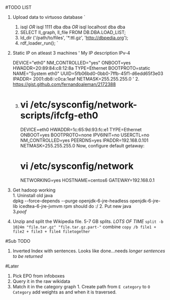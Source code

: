 #TODO LIST

1. Upload data to virtuoso database
    `
     1. isql *OR* isql 1111 dba dba *OR* isql localhost dba dba 
     1. SELECT ll_graph, ll_file FROM DB.DBA.LOAD_LIST;
     1. ld_dir ('/path/to/files', '*.ttl.gz', 'http://dbpedia.org');
     1. rdf_loader_run();
    `
1. Static IP on atleast 3 machines
    '
    My IP description
    IPv-4

    DEVICE="eth0"
    NM_CONTROLLED="yes"
    ONBOOT=yes
    HWADDR=20:89:84:c8:12:8a
    TYPE=Ethernet
    BOOTPROTO=static
    NAME="System eth0"
    UUID=5fb06bd0-0bb0-7ffb-45f1-d6edd65f3e03
    IPADDR= 2001:db8::c0ca:1eaf
    NETMASK=255.255.255.0
    '
    2. https://gist.github.com/fernandoaleman/2172388
    
    3.
        # vi /etc/sysconfig/network-scripts/ifcfg-eth0 
        DEVICE=eth0 
        HWADDR=1c:65:9d:93:fc:e1 
        TYPE=Ethernet
        ONBOOT=yes
        BOOTPROTO=none
        IPV6INIT=no
        USERCTL=no
        NM_CONTROLLED=yes
        PEERDNS=yes
        IPADDR=192.168.0.101
        NETMASK=255.255.255.0
    Now,   configure default getaway:

        # vi /etc/sysconfig/network
        NETWORKING=yes
        HOSTNAME=centos6
        GATEWAY=192.168.0.1 
1. Get hadoop working  
        1. Uninstall old java  
            dpkg --force-depends --purge openjdk-6-jre-headless openjdk-6-jre-lib icedtea-6-jre-jvmvm
            rpm should do :/ 
        2. Put new java   
        3.*poof*
1. Unzip and split the Wikipedia file. 5-7 GB splits.  _LOTS OF TIME_
    `split -b 1024m "file.tar.gz" "file.tar.gz.part-"`
    combine `copy /b file1 + file2 + file3 + file4 filetogether`

#Sub TODO

1. Inverted Index with sentences.
    Looks like done...needs _longer sentences to be returned_

#Later

1. Pick EPO from infoboxes
1. Query it in the raw wikidata
1. Match it in the category graph 
       1. Create path from `E category` to `O Category` add weights as and when it is traversed.